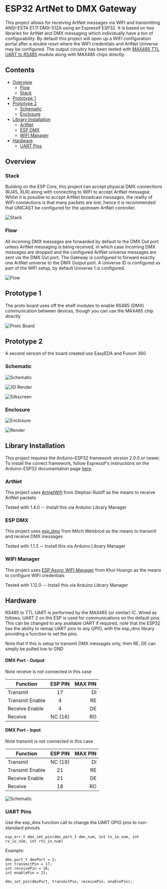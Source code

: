 # ESP32 ArtNet to DMX Gateway

This project allows for receiving ArtNet messages via WIFI and transmitting ANSI-ESTA E1.11 DMX-512A using an Espressif ESP32. It is based on two libraries for ArtNet and DMX messaging which individually have a ton of configurability. By default this project will open up a WIFI configuration portal after a _double reset_ where the WIFI credentials and ArtNet Universe may be configured. The output circuitry has been texted with [MAX485 TTL UART to RS485](https://core-electronics.com.au/ttl-uart-to-rs485-converter-module.html) module along with MAX485 chips directly. 


## Contents

- [Overview](#overview)
  - [Flow](#flow)
  - [Stack](#stack)
- [Prototype 1](#prototype-1)
- [Prototype 2](#prototype-2)
  - [Schematic](#schematic)
  - [Enclosure](#enclosure)
- [Library Installation](#library-installation)
  - [ArtNet](#artnet)
  - [ESP DMX](#esp-dmx)
  - [WIFI Manager](#wifi-manager)
- [Hardware](#hardware)
  - [UART Pins](#uart-pins)


## Overview

### Stack
Building on the ESP Core, this project can accept physical DMX connections (RJ45, XLR) along with connecting to WIFI to accept ArtNet messagse. Whilst it is possible to accept ArtNet broadcast messages, the reality of WIFI connections is that many packets are lost, hence it is recommended that UNICAST be configured for the upstream ArtNet controller.


![Stack](Connotron_DMX_Gateway_Stack.png "Stack")

### Flow

All incoming DMX messages are forwarded by default to the DMX Out port unless ArtNet messaging is being received, in which case Incoming DMX messages are dropped and the configured ArtNet universe messages are sent via the DMX Out port. The Gateway is configured to forward exactly one ArtNet universe to the DMX Output port. A Universe ID is configured as part of the WIFI setup, by default Universe 1 is configured.

![Flow](Connotron_DMX_Gateway_Flow.png "Flow")


## Prototype 1

The proto board uses off the shelf modules to enable RS485 (DMX) communication between devices, though you can use the MAX485 chip directly

![Proto Board](ProtoBoard.png "Proto")

## Prototype 2

A second version of the board created use EasyEDA and Fusion 360

### Schematic

![Schematic](Schematic.svg "Schematic")

![3D Render](ProtoBoard2_3D.png "3D Render")

![Silkscreen](ProtoBoard2.png "Silkscreen")

### Enclosure

![Enclosure](Enclosure.png "Enclosure")

![Render](Render.png "Render")


## Library Installation

This project requires the Arduino-ESP32 framework version 2.0.0 or newer. To install the correct framework, follow Espressif's instructions on the Arduino-ESP32 documentation page [here](https://docs.espressif.com/projects/arduino-esp32/en/latest/installing.html).

### ArtNet

This project uses [ArtnetWifi](https://github.com/rstephan/ArtnetWifi) from Stephan Ruloff as the means to receive ArtNet packets

Tested with 1.4.0 -- Install this via Arduino Library Manager


### ESP DMX

This project uses [esp_dmx](https://github.com/someweisguy/esp_dmx) from Mitch Weisbrod as the means to transmit and receive DMX messages

Tested with 1.1.3 -- Install this via Arduino Library Manager


### WIFI Manager

This project uses [ESP Async WIFI Manager](https://github.com/khoih-prog/ESPAsync_WiFiManager) from Khoi Hoangx as the means to configure WIFI credentials

Tested with 1.12.0 -- Install this via Arduino Library Manager

## Hardware

RS485 to TTL UART is performed by the MAX485 (or similar) IC. Wired as follows. UART 2 on the ESP is used for communications on the default pins. This can be changed to any available UART if required, note that the ESP32 has the ability to remap UART pins to any GPIO, with the esp_dmx library providing a function to set the pins. 

Note that if this is setup to transmit DMX messages only, then RE, DE can simply be pulled low to GND

#### DMX Port - Output

Note receive is not connected in this case

| Function			  | ESP PIN       | MAX PIN 	|
| --------------- |:-------------:| ---------:|
| Transmit			  | 17			      | DI 		    |
| Transmit Enable	| 4 			      | RE 	     	|
| Receive Enable	| 4 			      | DE 	    	|
| Receive			    | NC (16)	      | RO 	     	|

#### DMX Port - Input

Note transmit is not connected in this case

| Function        | ESP PIN       | MAX PIN   |
| --------------- |:-------------:| ---------:|
| Transmit        | NC (19)       | DI        |
| Transmit Enable | 21            | RE        |
| Receive Enable  | 21            | DE        |
| Receive         | 18            | RO        |


![Schematic](MAX485_Schematic.png "MAX485")

### UART Pins

Use the esp_dmx function call to change the UART GPIO pins to non-standard pinouts

```
esp_err_t dmx_set_pin(dmx_port_t dmx_num, int tx_io_num, int rx_io_num, int rts_io_num)
```

Example:
```
dmx_port_t dmxPort = 2;
int transmitPin = 17;
int receivePin = 16;
int enablePin = 21;

dmx_set_pin(dmxPort, transmitPin, receivePin, enablePin);
```


